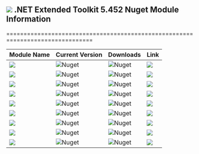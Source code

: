 ## <img src="https://github.com/Wagnerp/Krypton-NET-Version-Dashboard/blob/master/Assets/Icons/PNG/KR%2064%20%20x%2064%20Orange.png" /> .NET Extended Toolkit 5.452 Nuget Module Information

===============================================================================

| Module Name | Current Version | Downloads | Link |
|---|---|---|---|
| <img src="https://img.shields.io/badge/Module-Core-orange.svg" /> | ![Nuget](https://img.shields.io/nuget/v/KryptonExtendedToolkit5452CoreModule) | ![Nuget](https://img.shields.io/nuget/dt/KryptonExtendedToolkit5452CoreModule?color=brightgreen) |  <a href="https://www.nuget.org/packages/KryptonExtendedToolkit5452CoreModule/"><img src="https://img.shields.io/badge/Download-Link-9cf.svg" /></a> |
| <img src="https://img.shields.io/badge/Module-Colour Controls-orange.svg" /> | ![Nuget](https://img.shields.io/nuget/v/KryptonExtendedToolkit5452ExtendedColourControlsModule) | ![Nuget](https://img.shields.io/nuget/dt/KryptonExtendedToolkit5452ExtendedColourControlsModule?color=brightgreen) | <a href="https://www.nuget.org/packages/KryptonExtendedToolkit5452ExtendedColourControlsModule/"><img src="https://img.shields.io/badge/Download-Link-9cf.svg" /></a> |
| <img src="https://img.shields.io/badge/Module-Dialogs-orange.svg" /> | ![Nuget](https://img.shields.io/nuget/v/KryptonExtendedToolkit5452ExtendedDialogsModule) | ![Nuget](https://img.shields.io/nuget/dt/KryptonExtendedToolkit5452ExtendedDialogsModule?color=brightgreen) | <a href="https://www.nuget.org/packages/KryptonExtendedToolkit5452ExtendedDialogsModule/"><img src="https://img.shields.io/badge/Download-Link-9cf.svg" /></a> |
| <img src="https://img.shields.io/badge/Module-Menu & Toolbar Items-orange.svg" /> | ![Nuget](https://img.shields.io/nuget/v/KryptonExtendedToolkit5452ExtendedMenuAndToolbarItemsModule) | ![Nuget](https://img.shields.io/nuget/dt/KryptonExtendedToolkit5452ExtendedMenuAndToolbarItemsModule?color=brightgreen) |<a href="https://www.nuget.org/packages/KryptonExtendedToolkit5452ExtendedMenuAndToolbarItemsModule/"><img src="https://img.shields.io/badge/Download-Link-9cf.svg" /></a> |
| <img src="https://img.shields.io/badge/Module-Extended Standard Controls-orange" /> | ![Nuget](https://img.shields.io/nuget/v/KryptonExtendedToolkit5452ExtendedStandardControlsModule) | ![Nuget](https://img.shields.io/nuget/dt/KryptonExtendedToolkit5452ExtendedStandardControlsModule?color=brightgreen) | <a href="https://www.nuget.org/packages/KryptonExtendedToolkit5452ExtendedStandardControlsModule/"><img src="https://img.shields.io/badge/Download-Link-9cf.svg" /></a> |
| <img src="https://img.shields.io/badge/Module-Floating Menu & Toolbars-orange.svg" /> | ![Nuget](https://img.shields.io/nuget/v/KryptonExtendedToolkit5452FloatingMenuAndToolbarsModule) | ![Nuget](https://img.shields.io/nuget/dt/KryptonExtendedToolkit5452FloatingMenuAndToolbarsModule?color=brightgreen) | <a href="https://www.nuget.org/packages/KryptonExtendedToolkit5452FloatingMenuAndToolbarsModule/"><img src="https://img.shields.io/badge/Download-Link-9cf.svg" /></a> |
| <img src="https://img.shields.io/badge/Module-IO Components-orange.svg" /> | ![Nuget](https://img.shields.io/nuget/v/KryptonExtendedToolkit5452IOComponentsModule) | ![Nuget](https://img.shields.io/nuget/dt/KryptonExtendedToolkit5452IOComponentsModule?color=brightgreen) | <a href="https://www.nuget.org/packages/KryptonExtendedToolkit5452IOComponentsModule/"><img src="https://img.shields.io/badge/Download-Link-9cf.svg" /></a> |
| <img src="https://img.shields.io/badge/Module-Krypton Outlook Grid-orange.svg" /> | ![Nuget](https://img.shields.io/nuget/v/KryptonExtendedToolkit5452KryptonOutlookGridModule) | ![Nuget](https://img.shields.io/nuget/dt/KryptonExtendedToolkit5452KryptonOutlookGridModule?color=brightgreen) | <a href="https://www.nuget.org/packages/KryptonExtendedToolkit5452KryptonOutlookGridModule/"><img src="https://img.shields.io/badge/Download-Link-9cf.svg" /></a> |
| <img src="https://img.shields.io/badge/Module-Navi Suite-orange.svg" /> | ![Nuget](https://img.shields.io/nuget/v/KryptonExtendedToolkit5452NaviSuiteModule) | ![Nuget](https://img.shields.io/nuget/dt/KryptonExtendedToolkit5452NaviSuiteModule?color=brightgreen) | <a href="https://www.nuget.org/packages/KryptonExtendedToolkit5452NaviSuiteModule/"><img src="https://img.shields.io/badge/Download-Link-9cf.svg" /></a> |
